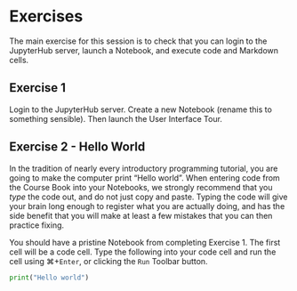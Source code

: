 # Exercises

The main exercise for this session is to check that you can login to the JupyterHub server, launch a Notebook, and execute code and Markdown cells.

## Exercise 1

Login to the JupyterHub server. Create a new Notebook (rename this to something sensible). Then launch the User Interface Tour.

## Exercise 2 - Hello World

In the tradition of nearly every introductory programming tutorial, you are going to make the computer print &ldquo;Hello world&rdquo;. When entering code from the Course Book into your Notebooks, we strongly recommend that you _type_ the code out, and do not just copy and paste. Typing the code will give your brain long enough to register what you are actually doing, and has the side benefit that you will make at least a few mistakes that you can then practice fixing.

You should have a pristine Notebook from completing Exercise 1. The first cell will be a code cell. Type the following into your code cell and run the cell using ⌘+`Enter`, or clicking the `Run` Toolbar button.
```python
print("Hello world")
``` 
